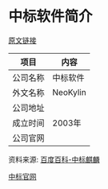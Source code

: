 # 中标软件简介

[原文链接]()

|项目|内容|
|-----|-----|
|公司名称|中标软件|
|外文名称|NeoKylin|
|公司地址||
|成立时间|2003年|
|公司官网|[](http://www.cs2c.com.cn/)|

资料来源: 
[百度百科-中标麒麟](https://baike.baidu.com/item/%E4%B8%AD%E6%A0%87%E9%BA%92%E9%BA%9F/287764?fr=aladdin)

[中标官网](http://www.cs2c.com.cn/index.php?id=106)
